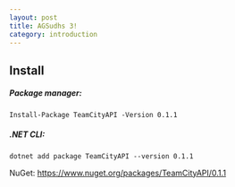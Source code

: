 ```yaml
---
layout: post
title: AGSudhs 3!
category: introduction
---
```


## Install
##### Package manager:
```
Install-Package TeamCityAPI -Version 0.1.1
```

##### .NET CLI:
```
dotnet add package TeamCityAPI --version 0.1.1
```
NuGet: https://www.nuget.org/packages/TeamCityAPI/0.1.1